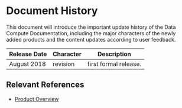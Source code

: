# Document History

This document will introduce the important update history of the Data Compute Documentation, including the major characters of the newly added products and the content updates according to user feedback.

|Release Date|Character|Description|
|-|-|-|
|August 2018|revision|first formal release. |



## Relevant References

- [Product Overview](../Introduction/What-Is-Advanced-Anti-DDoS.md)


